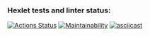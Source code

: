 ### Hexlet tests and linter status:
[![Actions Status](https://github.com/Fortik1/frontend-project-44/workflows/hexlet-check/badge.svg)](https://github.com/Fortik1/frontend-project-44/actions)
[![Maintainability](https://api.codeclimate.com/v1/badges/cbc148a2c045c152f285/maintainability)](https://codeclimate.com/github/Fortik1/brain-games/maintainability)
[![asciicast](https://asciinema.org/a/Q3nQu534PCP3QROLFOCgbD7zJ.svg)](https://asciinema.org/a/Q3nQu534PCP3QROLFOCgbD7zJ)


